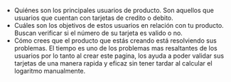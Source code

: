 * Quiénes son los principales usuarios de producto.
        Son aquellos que usuarios que cuentan con tarjetas de credito o debito.
* Cuáles son los objetivos de estos usuarios en relación con tu producto.
        Buscan verificar si el número de su tarjeta es valido o no.
* Cómo crees que el producto que estás creando está resolviendo sus problemas.
        El tiempo es uno de los problemas mas resaltantes de los usuarios por lo tanto al crear este pagina, los ayuda a poder validar sus tarjetas de una manera rapida y eficaz sin tener tardar al calcular el logaritmo manualmente.